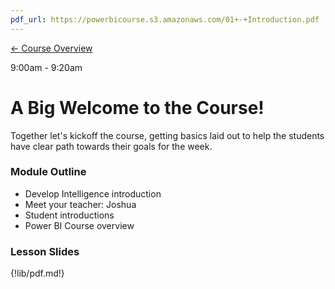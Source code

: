 ```yaml
---
pdf_url: https://powerbicourse.s3.amazonaws.com/01+-+Introduction.pdf
---
```

[&#x2190; Course Overview](../../1-Overview/overview.md)

9:00am - 9:20am

# A Big Welcome to the Course!
Together let's kickoff the course, getting basics laid out to help the students have clear path towards their goals for the week.

### Module Outline
* Develop Intelligence introduction
* Meet your teacher: Joshua
* Student introductions
* Power BI Course overview 

### Lesson Slides
{!lib/pdf.md!}
